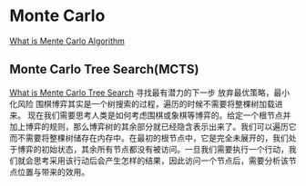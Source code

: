 # Monte Carlo
[What is Mente Carlo Algorithm](https://www.zhihu.com/question/20254139)
## Monte Carlo Tree Search(MCTS)
[What is Mente Carlo Tree Search](https://www.jiqizhixin.com/articles/monte-carlo-tree-search-beginners-guide)
寻找最有潜力的下一步
放弃最优策略，最小化风险
围棋博弈其实是一个树搜索的过程，遍历的时候不需要将整棵树加载进来。
现在我们需要思考人类是如何考虑围棋或象棋等博弈的。给定一个根节点并加上博弈的规则，那么博弈树的其余部分就已经隐含表示出来了。我们可以遍历它而不需要将整棵树储存在内存中。在最初的根节点中，它是完全未展开的，我们处于博弈的初始状态，其余所有节点都没有被访问。一旦我们需要执行一个行动，我们就会思考采用该行动后会产生怎样的结果，因此访问一个节点后，需要分析该节点位置与带来的效用。